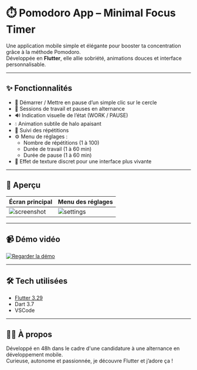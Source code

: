 # ⏱️ Pomodoro App – Minimal Focus Timer

Une application mobile simple et élégante pour booster ta concentration grâce à la méthode Pomodoro.  
Développée en **Flutter**, elle allie sobriété, animations douces et interface personnalisable.

---

## ✨ Fonctionnalités

- 🔄 Démarrer / Mettre en pause d’un simple clic sur le cercle
- 🔁 Sessions de travail et pauses en alternance
- 🔊 Indication visuelle de l’état (WORK / PAUSE)
- 💧 Animation subtile de halo apaisant
- 🧮 Suivi des répétitions
- ⚙️ Menu de réglages :
  - Nombre de répétitions (1 à 100)
  - Durée de travail (1 à 60 min)
  - Durée de pause (1 à 60 min)
- 🎨 Effet de texture discret pour une interface plus vivante

---

## 📸 Aperçu

| Écran principal | Menu des réglages |
|-----------------|-------------------|
| ![screenshot](assets/screenshots/main_ui.png) | ![settings](assets/screenshots/settings_ui.png) |

---

## 📹 Démo vidéo

[![Regarder la démo](https://img.youtube.com/vi/ID_YOUTUBE/0.jpg)](https://youtube.com/watch?v=ID_YOUTUBE)

---

## 🛠️ Tech utilisées

- [Flutter 3.29](https://flutter.dev/)
- Dart 3.7
- VSCode

---

## 🙋‍♀️ À propos

Développé en 48h dans le cadre d'une candidature à une alternance en développement mobile.  
Curieuse, autonome et passionnée, je découvre Flutter et j’adore ça !
